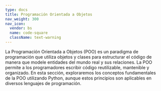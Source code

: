 ```yaml
---
type: docs
title: Programación Orientada a Objetos
nav_weight: 300
nav_icon:
  vendor: bs
  name: code-square
  className: text-warning
---
```


La Programación Orientada a Objetos (POO) es un paradigma de programación que utiliza objetos y clases para estructurar el código de manera que modele entidades del mundo real y sus relaciones. La POO permite a los programadores escribir código reutilizable, mantenible y organizado. En esta sección, exploraremos los conceptos fundamentales de la POO utilizando Python, aunque estos principios son aplicables en diversos lenguajes de programación.
